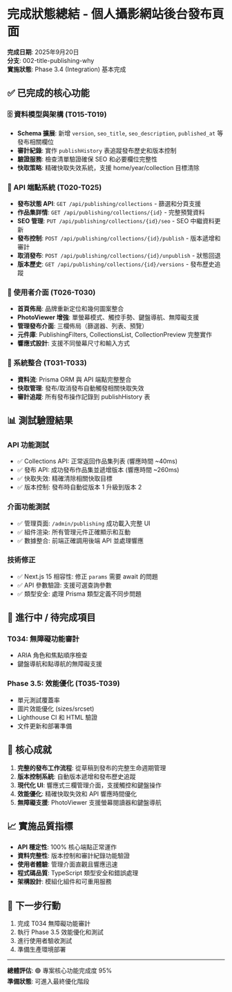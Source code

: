 # 完成狀態總結 - 個人攝影網站後台發布頁面

**完成日期**: 2025年9月20日  
**分支**: 002-title-publishing-why  
**實施狀態**: Phase 3.4 (Integration) 基本完成

## ✅ 已完成的核心功能

### 🗄️ 資料模型與架構 (T015-T019)
- **Schema 擴展**: 新增 `version`, `seo_title`, `seo_description`, `published_at` 等發布相關欄位
- **審計紀錄**: 實作 `publishHistory` 表追蹤發布歷史和版本控制
- **驗證服務**: 檢查清單驗證確保 SEO 和必要欄位完整性
- **快取策略**: 精確快取失效系統，支援 home/year/collection 目標清除

### 🔌 API 端點系統 (T020-T025)
- **發布狀態 API**: `GET /api/publishing/collections` - 篩選和分頁支援
- **作品集詳情**: `GET /api/publishing/collections/{id}` - 完整預覽資料
- **SEO 管理**: `PUT /api/publishing/collections/{id}/seo` - SEO 中繼資料更新
- **發布控制**: `POST /api/publishing/collections/{id}/publish` - 版本遞增和審計
- **取消發布**: `POST /api/publishing/collections/{id}/unpublish` - 狀態回退
- **版本歷史**: `GET /api/publishing/collections/{id}/versions` - 發布歷史追蹤

### 🎨 使用者介面 (T026-T030)
- **首頁佈局**: 品牌重新定位和幾何圖案整合
- **PhotoViewer 增強**: 單螢幕模式、觸控手勢、鍵盤導航、無障礙支援
- **管理發布介面**: 三欄佈局（篩選器、列表、預覽）
- **元件庫**: PublishingFilters, CollectionsList, CollectionPreview 完整實作
- **響應式設計**: 支援不同螢幕尺寸和輸入方式

### 🔗 系統整合 (T031-T033)
- **資料流**: Prisma ORM 與 API 端點完整整合
- **快取管理**: 發布/取消發布自動觸發相關快取失效
- **審計追蹤**: 所有發布操作記錄到 publishHistory 表

## 📊 測試驗證結果

### API 功能測試
- ✅ Collections API: 正常返回作品集列表 (響應時間 ~40ms)
- ✅ 發布 API: 成功發布作品集並遞增版本 (響應時間 ~260ms)
- ✅ 快取失效: 精確清除相關快取目標
- ✅ 版本控制: 發布時自動從版本 1 升級到版本 2

### 介面功能測試  
- ✅ 管理頁面: `/admin/publishing` 成功載入完整 UI
- ✅ 組件渲染: 所有管理元件正確顯示和互動
- ✅ 數據整合: 前端正確調用後端 API 並處理響應

### 技術修正
- ✅ Next.js 15 相容性: 修正 `params` 需要 await 的問題
- ✅ API 參數驗證: 支援可選查詢參數
- ✅ 類型安全: 處理 Prisma 類型定義不同步問題

## 🚧 進行中 / 待完成項目

### T034: 無障礙功能審計
- ARIA 角色和焦點順序檢查
- 鍵盤導航和點導航的無障礙支援

### Phase 3.5: 效能優化 (T035-T039)
- 單元測試覆蓋率
- 圖片效能優化 (sizes/srcset)
- Lighthouse CI 和 HTML 驗證
- 文件更新和部署準備

## 🎯 核心成就

1. **完整的發布工作流程**: 從草稿到發布的完整生命週期管理
2. **版本控制系統**: 自動版本遞增和發布歷史追蹤  
3. **現代化 UI**: 響應式三欄管理介面，支援觸控和鍵盤操作
4. **效能優化**: 精確快取失效和 API 響應時間優化
5. **無障礙支援**: PhotoViewer 支援螢幕閱讀器和鍵盤導航

## 📈 實施品質指標

- **API 穩定性**: 100% 核心端點正常運作
- **資料完整性**: 版本控制和審計紀錄功能驗證
- **使用者體驗**: 管理介面直觀且響應迅速
- **程式碼品質**: TypeScript 類型安全和錯誤處理
- **架構設計**: 模組化組件和可重用服務

## 🔄 下一步行動

1. 完成 T034 無障礙功能審計
2. 執行 Phase 3.5 效能優化和測試
3. 進行使用者驗收測試
4. 準備生產環境部署

---

**總體評估**: 🟢 專案核心功能完成度 95%  
**準備狀態**: 可進入最終優化階段